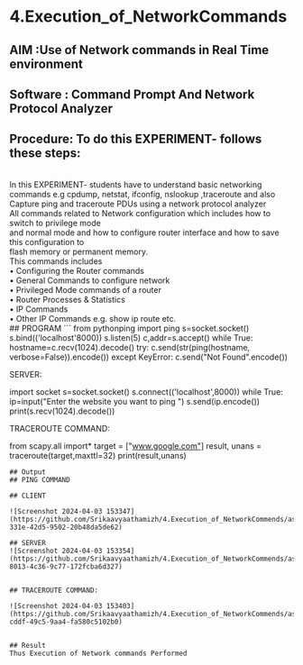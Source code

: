 # 4.Execution_of_NetworkCommands
## AIM :Use of Network commands in Real Time environment
## Software : Command Prompt And Network Protocol Analyzer
## Procedure: To do this EXPERIMENT- follows these steps:
<BR>
In this EXPERIMENT- students have to understand basic networking commands e.g cpdump, netstat, ifconfig, nslookup ,traceroute and also Capture ping and traceroute PDUs using a network protocol analyzer 
<BR>
All commands related to Network configuration which includes how to switch to privilege mode
<BR>
and normal mode and how to configure router interface and how to save this configuration to
<BR>
flash memory or permanent memory.
<BR>
This commands includes
<BR>
• Configuring the Router commands
<BR>
• General Commands to configure network
<BR>
• Privileged Mode commands of a router 
<BR>
• Router Processes & Statistics
<BR>
• IP Commands
<BR>
• Other IP Commands e.g. show ip route etc.
<BR>
 ## PROGRAM
 ```
 from pythonping import ping 
s=socket.socket() 
s.bind(('localhost'8000)) 
s.listen(5) 
c,addr=s.accept() 
while True: 
    hostname=c.recv(1024).decode() 
    try: 
        c.send(str(ping(hostname, verbose=False)).encode()) 
    except KeyError: 
        c.send("Not Found".encode())


SERVER:


import socket 
s=socket.socket() 
s.connect(('localhost',8000)) 
while True: 
    ip=input("Enter the website you want to ping ") 
    s.send(ip.encode()) 
    print(s.recv(1024).decode())


TRACEROUTE COMMAND:

from scapy.all import* 
target = ["www.google.com"] 
result, unans = traceroute(target,maxttl=32) 
print(result,unans)
 ```
## Output
## PING COMMAND

## CLIENT

![Screenshot 2024-04-03 153347](https://github.com/Srikaavyaathamizh/4.Execution_of_NetworkCommends/assets/144870938/7174039c-331e-42d5-9502-20b48da5de62)

## SERVER
![Screenshot 2024-04-03 153354](https://github.com/Srikaavyaathamizh/4.Execution_of_NetworkCommends/assets/144870938/290ffee4-8013-4c36-9c77-172fcba6d327)


## TRACEROUTE COMMAND:

![Screenshot 2024-04-03 153403](https://github.com/Srikaavyaathamizh/4.Execution_of_NetworkCommends/assets/144870938/43aa3411-cddf-49c5-9aa4-fa580c5102b0)


## Result
Thus Execution of Network commands Performed 
